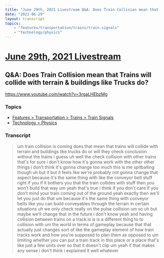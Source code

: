 ```yaml
---
title: "June 29th, 2021 Livestream Q&A: Does Train Collision mean that Trains will collide with terrain & buildings like Trucks do?"
date: "2021-06-29"
layout: transcript
topics:
    - "features/transportation/trains/train-signals"
    - "technology/physics"
---
```

# [June 29th, 2021 Livestream](../2021-06-29.md)
## Q&A: Does Train Collision mean that Trains will collide with terrain & buildings like Trucks do?
https://www.youtube.com/watch?v=3rgaLHEbzMg

### Topics
* [Features > Transportation > Trains > Train Signals](../topics/features/transportation/trains/train-signals.md)
* [Technology > Physics](../topics/technology/physics.md)

### Transcript

> um train collision is coming does that mean that trains will collide with terrain and buildings like trucks do or will they check conclusion without the trains i guess uh well the check collision with other trains that's for sure i don't know how it's gonna work with the other other things i don't think it's gonna change too much this is me spitballing though uh but it but it feels like we're probably not gonna change that aspect because it's the same thing with like the conveyor belt stuff right if you if it bothers you that the train collides with stuff then you won't build that way um yeah that's true i think if you don't care if you don't mind your train coming out of the ground yeah exactly then we'll let you just do that um because it's the same thing with conveyor belts like you can build conveyables through the terrain in certain situations uh we only check really on the pulse collision um so uh but maybe we'll change that in the future i don't know yeah and having collision between trains on a track is is is a different thing to to collision with um the world in terms of gameplay because that that actually just changes sort of like the gameplay element of how train tracks work and how you're supposed to plan them as opposed to um limiting whether you can put a train track in this place or a place that's like just a few units over so that it doesn't clip um yeah if that makes any sense i don't think i explained it well whatever
